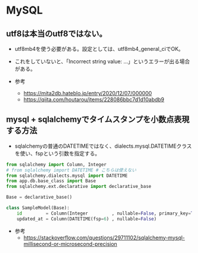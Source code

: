 # MySQL

## utf8は本当のutf8ではない。

- utf8mb4を使う必要がある。設定としては、utf8mb4_general_ciでOK。

- これをしていないと、「Incorrect string value: ...」というエラーが出る場合がある。

- 参考
  - https://mita2db.hateblo.jp/entry/2020/12/07/000000
  - https://qiita.com/houtarou/items/228086bbc7d1d10abdb9

## mysql + sqlalchemyでタイムスタンプを小数点表現する方法

- sqlalchemyの普通のDATETIMEではなく、dialects.mysql.DATETIMEクラスを使い、fspという引数を指定する。
```python
from sqlalchemy import Column, Integer
# from sqlalchemy import DATETIME # こちらは使えない
from sqlalchemy.dialects.mysql import DATETIME
from app.db.base_class import Base
from sqlalchemy.ext.declarative import declarative_base

Base = declarative_base()

class SampleModel(Base):
    id         = Column(Integer         , nullable=False, primary_key=True, autoincrement=True)
    updated_at = Column(DATETIME(fsp=6) , nullable=False)
```

- 参考
  - https://stackoverflow.com/questions/29711102/sqlalchemy-mysql-millisecond-or-microsecond-precision

